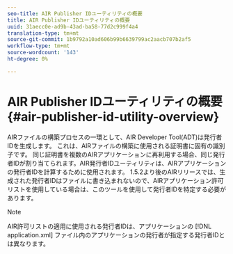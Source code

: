 ```yaml
---
seo-title: AIR Publisher IDユーティリティの概要
title: AIR Publisher IDユーティリティの概要
uuid: 31aecc0e-ad9b-43ad-ba58-77d2c999f4a4
translation-type: tm+mt
source-git-commit: 1b9792a10ad606b99b6639799ac2aacb707b2af5
workflow-type: tm+mt
source-wordcount: '143'
ht-degree: 0%

---
```



# AIR Publisher IDユーティリティの概要 {#air-publisher-id-utility-overview}

AIRファイルの構築プロセスの一環として、AIR Developer Tool(ADT)は発行者IDを生成します。 これは、AIRファイルの構築に使用される証明書に固有の識別子です。 同じ証明書を複数のAIRアプリケーションに再利用する場合、同じ発行者IDが割り当てられます。AIR発行者IDユーティリティは、AIRアプリケーションの発行者IDを計算するために使用されます。 1.5.2より後のAIRリリースでは、生成された発行者IDはファイルに書き込まれないので、AIRアプリケーション許可リストを使用している場合は、このツールを使用して発行者IDを特定する必要があります。

>[!NOTE]
>
>AIR許可リストの適用に使用される発行者IDは、アプリケーションの [!DNL application.xml] ファイル内のアプリケーションの発行者が指定する発行者IDとは異なります。
